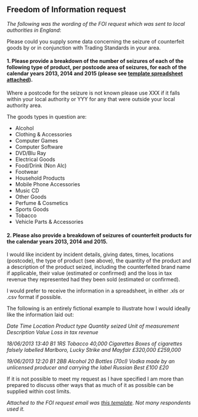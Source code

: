 ## Freedom of Information request

*The following was the wording of the FOI request which was sent to local authorities in England*:

Please could you supply some data concerning the seizure of counterfeit goods by or in conjunction with Trading Standards in your area.

#### 1. Please provide a breakdown of the number of seizures of each of the following type of product, per postcode area of seizures, for each of the calendar years 2013, 2014 and 2015 (please see [template spreadsheet attached](https://github.com/BBC-Data-Unit/counterfeit-goods/blob/master/FOI%20response%20template%20counterfeit%20goods.xlsx)). 

Where a postcode for the seizure is not known please use XXX if it falls within your local authority or YYY for any that were outside your local authority area.

The goods types in question are: 

* Alcohol
* Clothing & Accessories
* Computer Games
* Computer Software
* DVD/Blu Ray
* Electrical Goods
* Food/Drink (Non Alc)
* Footwear
* Household Products
* Mobile Phone Accessories
* Music CD
* Other Goods
* Perfume & Cosmetics
* Sports Goods
* Tobacco
* Vehicle Parts & Accessories

#### 2. Please also provide a breakdown of seizures of counterfeit products for the calendar years 2013, 2014 and 2015. 

I would like incident by incident details, giving dates, times, locations (postcode), the type of product (see above), the quantity of the product and a description of the product seized, including the counterfeited brand name if applicable, their value (estimated or confirmed) and the loss in tax revenue they represented had they been sold (estimated or confirmed).

I would prefer to receive the information in a spreadsheet, in either .xls or .csv format if possible.

The following is an entirely fictional example to illustrate how I would ideally like the information laid out:

*Date Time Location Product type Quantity seized Unit of measurement Description Value Loss in tax revenue*

*18/06/2013 13:40 B1 1RS Tobacco 40,000 Cigarettes Boxes of cigarettes falsely labelled Marlboro, Lucky Strike and Mayfair £320,000 £259,000*

*19/06/2013 12:20 B1 2BB Alcohol 20 Bottles (70cl) Vodka made by an unlicensed producer and carrying the label Russian Best £100 £20*

If it is not possible to meet my request as I have specified I am more than prepared to discuss other ways that as much of it as possible can be supplied within cost limits.

*Attached to the FOI request email was [this template](https://github.com/BBC-Data-Unit/counterfeit-goods/blob/master/FOI%20response%20template%20counterfeit%20goods.xlsx). Not many respondents used it.*
